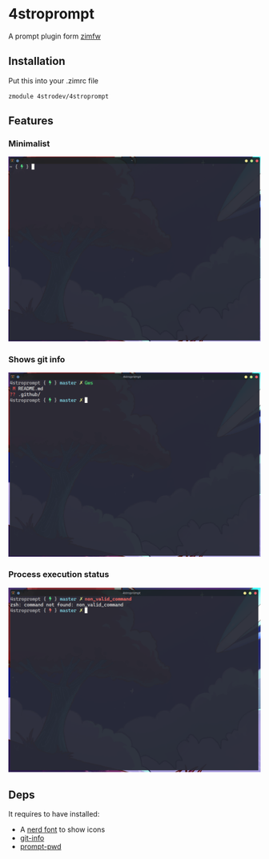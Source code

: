 # 4stroprompt
A prompt plugin form [zimfw](https://github.com/zimfw/zimfw)

## Installation
Put this into your .zimrc file

    zmodule 4strodev/4stroprompt

## Features

### Minimalist
![prompt](./.github/img/prompt.png)

### Shows git info
![prompt](./.github/img/prompt_git.png)

### Process execution status
![prompt](./.github/img/prompt_process.png)

## Deps
It requires to have installed:

- A [nerd font](https://www.nerdfonts.com/) to show icons
- [git-info](https://github.com/zimfw/git-info)
- [prompt-pwd](https://github.com/zimfw/prompt-pwd)

